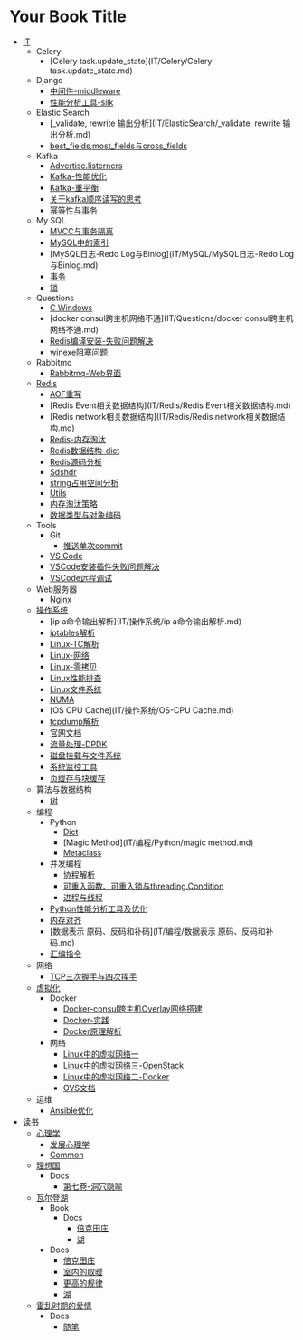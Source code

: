 # Your Book Title

- [IT](IT/README.md)
  - Celery
    * [Celery task.update_state](IT/Celery/Celery task.update_state.md)
  - Django
    * [中间件-middleware](IT/Django/中间件-middleware.md)
    * [性能分析工具-silk](IT/Django/性能分析工具-silk.md)
  - Elastic Search
    * [_validate, rewrite 输出分析](IT/ElasticSearch/_validate, rewrite 输出分析.md)
    * [best_fields,most_fields与cross_fields](IT/ElasticSearch/best_fields,most_fields与cross_fields.md)
  - Kafka
    * [Advertise.listerners](IT/Kafka/Advertise.listerners.md)
    * [Kafka-性能优化](IT/Kafka/Kafka-性能优化.md)
    * [Kafka-重平衡](IT/Kafka/Kafka-重平衡.md)
    * [关于kafka顺序读写的思考](IT/Kafka/关于kafka顺序读写的思考.md)
    * [幂等性与事务](IT/Kafka/幂等性与事务.md)
  - My SQL
    * [MVCC与事务隔离](IT/MySQL/MVCC与事务隔离.md)
    * [MySQL中的索引](IT/MySQL/MySQL中的索引.md)
    * [MySQL日志-Redo Log与Binlog](IT/MySQL/MySQL日志-Redo Log与Binlog.md)
    * [事务](IT/MySQL/事务.md)
    * [锁](IT/MySQL/锁.md)
  - Questions
    * [C Windows](IT/Questions/c-windows.md)
    * [docker consul跨主机网络不通](IT/Questions/docker consul跨主机网络不通.md)
    * [Redis编译安装-失败问题解决](IT/Questions/Redis编译安装-失败问题解决.md)
    * [winexe阻塞问题](IT/Questions/winexe阻塞问题.md)
  - Rabbitmq
    * [Rabbitmq-Web界面](IT/Rabbitmq/Rabbitmq-Web界面.md)
  - [Redis](IT/Redis/README.md)
    * [AOF重写](IT/Redis/AOF重写.md)
    * [Redis Event相关数据结构](IT/Redis/Redis Event相关数据结构.md)
    * [Redis network相关数据结构](IT/Redis/Redis network相关数据结构.md)
    * [Redis-内存淘汰](IT/Redis/Redis-内存淘汰.md)
    * [Redis数据结构-dict](IT/Redis/Redis数据结构-dict.md)
    * [Redis源码分析](IT/Redis/Redis源码分析.md)
    * [Sdshdr](IT/Redis/sdshdr.md)
    * [string占用空间分析](IT/Redis/string占用空间分析.md)
    * [Utils](IT/Redis/utils.md)
    * [内存淘汰策略](IT/Redis/内存淘汰策略.md)
    * [数据类型与对象编码](IT/Redis/数据类型与对象编码.md)
  - Tools
    - Git
      * [推送单次commit](IT/Tools/git/推送单次commit.md)
    * [VS Code](IT/Tools/VSCode.md)
    * [VSCode安装插件失败问题解决](IT/Tools/VSCode安装插件失败问题解决.md)
    * [VSCode远程调试](IT/Tools/VSCode远程调试.md)
  - Web服务器
    - [Nginx](IT/Web服务器/Nginx/Nginx.md)
  - [操作系统](IT/操作系统/README.md)
    * [ip a命令输出解析](IT/操作系统/ip a命令输出解析.md)
    * [iptables解析](IT/操作系统/iptables解析.md)
    * [Linux-TC解析](IT/操作系统/Linux-TC解析.md)
    * [Linux-网络](IT/操作系统/Linux-网络.md)
    * [Linux-零拷贝](IT/操作系统/Linux-零拷贝.md)
    * [Linux性能排查](IT/操作系统/Linux性能排查.md)
    * [Linux文件系统](IT/操作系统/Linux文件系统.md)
    * [NUMA](IT/操作系统/NUMA.md)
    * [OS CPU Cache](IT/操作系统/OS-CPU Cache.md)
    * [tcpdump解析](IT/操作系统/tcpdump解析.md)
    * [官网文档](IT/操作系统/官网文档.md)
    * [流量处理-DPDK](IT/操作系统/流量处理-DPDK.md)
    * [磁盘挂载与文件系统](IT/操作系统/磁盘挂载与文件系统.md)
    * [系统监控工具](IT/操作系统/系统监控工具.md)
    * [页缓存与块缓存](IT/操作系统/页缓存与块缓存.md)
  - 算法与数据结构
    * [树](IT/算法与数据结构/树.md)
  - 编程
    - Python
      * [Dict](IT/编程/Python/__dict__.md)
      * [Magic Method](IT/编程/Python/magic method.md)
      * [Metaclass](IT/编程/Python/metaclass.md)
    - 并发编程
      * [协程解析](IT/编程/并发编程/协程解析.md)
      * [可重入函数、可重入锁与threading.Condition](IT/编程/并发编程/可重入函数、可重入锁与threading.Condition.md)
      * [进程与线程](IT/编程/并发编程/进程与线程.md)
    * [Python性能分析工具及优化](IT/编程/Python性能分析工具及优化.md)
    * [内存对齐](IT/编程/内存对齐.md)
    * [数据表示 原码、反码和补码](IT/编程/数据表示 原码、反码和补码.md)
    * [汇编指令](IT/编程/汇编指令.md)
  - 网络
    * [TCP三次握手与四次挥手](IT/网络/TCP三次握手与四次挥手.md)
  - [虚拟化](IT/虚拟化/README.md)
    - Docker
      * [Docker-consul跨主机Overlay网络搭建](IT/虚拟化/Docker/Docker-consul跨主机Overlay网络搭建.md)
      * [Docker-实践](IT/虚拟化/Docker/Docker-实践.md)
      * [Docker原理解析](IT/虚拟化/Docker/Docker原理解析.md)
    - 网络
      * [Linux中的虚拟网络一](IT/虚拟化/网络/Linux中的虚拟网络一.md)
      * [Linux中的虚拟网络三-OpenStack](IT/虚拟化/网络/Linux中的虚拟网络三-OpenStack.md)
      * [Linux中的虚拟网络二-Docker](IT/虚拟化/网络/Linux中的虚拟网络二-Docker.md)
      * [OVS文档](IT/虚拟化/网络/OVS文档.md)
  - 运维
    * [Ansible优化](IT/运维/Ansible优化.md)
- [读书](读书/README.md)
  - [心理学](读书/心理学/README.md)
    - [发展心理学](读书/心理学/发展心理学/README.md)
    * [Common](读书/心理学/Common.md)
  - [理想国](读书/理想国/README.md)
    - Docs
      * [第七卷-洞穴隐喻](读书/理想国/docs/第七卷-洞穴隐喻.md)
  - [瓦尔登湖](读书/瓦尔登湖/README.md)
    - Book
      - Docs
        * [倍克田庄](读书/瓦尔登湖/_book/docs/倍克田庄.md)
        * [湖](读书/瓦尔登湖/_book/docs/湖.md)
    - Docs
      * [倍克田庄](读书/瓦尔登湖/docs/倍克田庄.md)
      * [室内的取暖](读书/瓦尔登湖/docs/室内的取暖.md)
      * [更高的规律](读书/瓦尔登湖/docs/更高的规律.md)
      * [湖](读书/瓦尔登湖/docs/湖.md)
  - [霍乱时期的爱情](读书/霍乱时期的爱情/README.md)
    - Docs
      * [随笔](读书/霍乱时期的爱情/docs/随笔.md)
